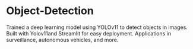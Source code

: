 # Object-Detection
Trained a deep learning model using YOLOv11 to detect objects in images. Built with Yolov11and Streamlit for easy deployment. Applications in surveillance, autonomous vehicles, and more. 
